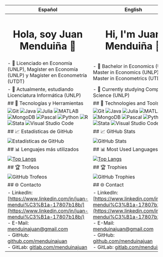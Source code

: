 | Español                                                                 | English                                                                 |
|------------------------------------------------------------------------|------------------------------------------------------------------------|
| <h1 align="center">Hola, soy Juan Menduiña 👋</h1>                     | <h1 align="center">Hi, I'm Juan Menduiña 👋</h1>                      |
| - 🔭 Licenciado en Economía (UNLP), Magíster en Economía (UNLP) y Magíster en Econometría (UTDT) | - 🔭 Bachelor in Economics (UNLP), Master in Economics (UNLP), and Master in Econometrics (UTDT) |
| - 🌱 Actualmente, estudiando Licenciatura Informática (UNLP)           | - 🌱 Currently studying Computer Science (UNLP)                       |
| ## 🚀 Tecnologías y Herramientas                                       | ## 🚀 Technologies and Tools                                          |
| ![Git](https://img.shields.io/badge/Git-F05032?style=flat-square&logo=git&logoColor=white) ![Java](https://img.shields.io/badge/Java-007396?style=flat-square&logo=java&logoColor=white) ![Julia](https://img.shields.io/badge/Julia-9558B2?style=flat-square&logo=julia&logoColor=white) ![MATLAB](https://img.shields.io/badge/MATLAB-0076A8?style=flat-square&logo=mathworks&logoColor=white) ![MongoDB](https://img.shields.io/badge/MongoDB-47A248?style=flat-square&logo=mongodb&logoColor=white) ![Pascal](https://img.shields.io/badge/Pascal-00599C?style=flat-square&logo=pascal&logoColor=white) ![Python](https://img.shields.io/badge/Python-3776AB?style=flat-square&logo=python&logoColor=white) ![R](https://img.shields.io/badge/R-276DC3?style=flat-square&logo=r&logoColor=white) ![Stata](https://img.shields.io/badge/Stata-1A558F?style=flat-square&logo=stata&logoColor=white) ![Visual Studio Code](https://img.shields.io/badge/Visual%20Studio%20Code-007ACC?style=flat-square&logo=visual-studio-code&logoColor=white) | ![Git](https://img.shields.io/badge/Git-F05032?style=flat-square&logo=git&logoColor=white) ![Java](https://img.shields.io/badge/Java-007396?style=flat-square&logo=java&logoColor=white) ![Julia](https://img.shields.io/badge/Julia-9558B2?style=flat-square&logo=julia&logoColor=white) ![MATLAB](https://img.shields.io/badge/MATLAB-0076A8?style=flat-square&logo=mathworks&logoColor=white) ![MongoDB](https://img.shields.io/badge/MongoDB-47A248?style=flat-square&logo=mongodb&logoColor=white) ![Pascal](https://img.shields.io/badge/Pascal-00599C?style=flat-square&logo=pascal&logoColor=white) ![Python](https://img.shields.io/badge/Python-3776AB?style=flat-square&logo=python&logoColor=white) ![R](https://img.shields.io/badge/R-276DC3?style=flat-square&logo=r&logoColor=white) ![Stata](https://img.shields.io/badge/Stata-1A558F?style=flat-square&logo=stata&logoColor=white) ![Visual Studio Code](https://img.shields.io/badge/Visual%20Studio%20Code-007ACC?style=flat-square&logo=visual-studio-code&logoColor=white) |
| ## 📈 Estadísticas de GitHub                                           | ## 📈 GitHub Stats                                                    |
| ![Estadísticas de GitHub](https://github-readme-stats.vercel.app/api?username=menduinajuan&show_icons=true&theme=radical) | ![GitHub Stats](https://github-readme-stats.vercel.app/api?username=menduinajuan&show_icons=true&theme=radical) |
| ## 📊 Lenguajes más utilizados                                         | ## 📊 Most Used Languages                                             |
| [![Top Langs](https://github-readme-stats.vercel.app/api/top-langs/?username=menduinajuan&layout=compact&theme=radical)](https://github.com/anuraghazra/github-readme-stats) | [![Top Langs](https://github-readme-stats.vercel.app/api/top-langs/?username=menduinajuan&layout=compact&theme=radical)](https://github.com/anuraghazra/github-readme-stats) |
| ## 🏆 Trofeos                                                          | ## 🏆 Trophies                                                        |
| ![GitHub Trofeos](https://github-profile-trophy.vercel.app/?username=menduinajuan&theme=monokai) | ![GitHub Trophies](https://github-profile-trophy.vercel.app/?username=menduinajuan&theme=monokai) |
| ## 🌐 Contacto                                                         | ## 🌐 Contact                                                         |
| - LinkedIn: [https://www.linkedin.com/in/juan-mendui%C3%B1a-17807b18b/](https://www.linkedin.com/in/juan-mendui%C3%B1a-17807b18b/) <br> - E-Mail: [menduinajuan@gmail.com](mailto:menduinajuan@gmail.com) <br> - GitHub: [github.com/menduinajuan](https://github.com/menduinajuan) <br> - GitLab: [gitlab.com/menduinajuan](https://gitlab.com/menduinajuan) | - LinkedIn: [https://www.linkedin.com/in/juan-mendui%C3%B1a-17807b18b/](https://www.linkedin.com/in/juan-mendui%C3%B1a-17807b18b/) <br> - E-Mail: [menduinajuan@gmail.com](mailto:menduinajuan@gmail.com) <br> - GitHub: [github.com/menduinajuan](https://github.com/menduinajuan) <br> - GitLab: [gitlab.com/menduinajuan](https://gitlab.com/menduinajuan) |